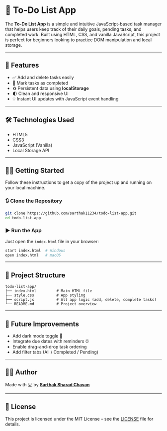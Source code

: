 # 📝 To-Do List App

The **To-Do List App** is a simple and intuitive JavaScript-based task manager that helps users keep track of their daily goals, pending tasks, and completed work. Built using HTML, CSS, and vanilla JavaScript, this project is perfect for beginners looking to practice DOM manipulation and local storage.

---

## 🚀 Features

- ✅ Add and delete tasks easily
- 📌 Mark tasks as completed
- ♻ Persistent data using **localStorage**
- 🌓 Clean and responsive UI
- 💡 Instant UI updates with JavaScript event handling

---

## 🛠️ Technologies Used

- HTML5
- CSS3
- JavaScript (Vanilla)
- Local Storage API

---

## 🧑‍💻 Getting Started

Follow these instructions to get a copy of the project up and running on your local machine.

### 🔃 Clone the Repository

```bash
git clone https://github.com/sarthak11234/todo-list-app.git
cd todo-list-app
```

### ▶ Run the App

Just open the `index.html` file in your browser:

```bash
start index.html  # Windows
open index.html   # macOS
```

---

## 📂 Project Structure

```
todo-list-app/
├── index.html         # Main HTML file
├── style.css          # App styling
├── script.js          # All app logic (add, delete, complete tasks)
└── README.md          # Project overview
```

---

## 🧪 Future Improvements

- Add dark mode toggle 🌙
- Integrate due dates with reminders ⏰
- Enable drag-and-drop task ordering
- Add filter tabs (All / Completed / Pending)

---

## 🙋‍♂️ Author

Made with 💻 by **[Sarthak Sharad Chavan](https://github.com/sarthak11234)**

---

## 📃 License

This project is licensed under the MIT License – see the [LICENSE](./LICENSE) file for details.
